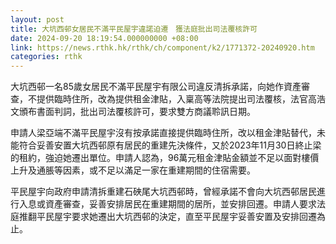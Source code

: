 ```yaml
---
layout: post
title: 大坑西邨女居民不滿平民屋宇違諾迫遷　獲法庭批出司法覆核許可
date: 2024-09-20 18:19:54.000000000 +08:00
link: https://news.rthk.hk/rthk/ch/component/k2/1771372-20240920.htm
categories: rthk
---
```


大坑西邨一名85歲女居民不滿平民屋宇有限公司違反清拆承諾，向她作資產審查，不提供臨時住所，改為提供租金津貼，入稟高等法院提出司法覆核，法官高浩文頒布書面判詞，批出司法覆核許可，要求雙方商議聆訊日期。

申請人梁亞端不滿平民屋宇沒有按承諾直接提供臨時住所，改以租金津貼替代，未能符合妥善安置大坑西邨原有居民的重建先決條件，又於2023年11月30日終止梁的租約，強迫她遷出單位。申請人認為，96萬元租金津貼金額並不足以面對樓價上升及通脹等因素，或不足以滿足一家在重建期間的住宿需要。

平民屋宇向政府申請清拆重建石硤尾大坑西邨時，曾經承諾不會向大坑西邨居民進行入息或資產審查，妥善安排居民在重建期間的居所，並安排回遷。申請人要求法庭推翻平民屋宇要求她遷出大坑西邨的決定，直至平民屋宇妥善安置及安排回遷為止。
